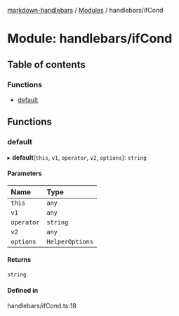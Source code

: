 [markdown-handlebars](../README.md) / [Modules](../modules.md) / handlebars/ifCond

# Module: handlebars/ifCond

## Table of contents

### Functions

- [default](handlebars_ifCond.md#default)

## Functions

### default

▸ **default**(`this`, `v1`, `operator`, `v2`, `options`): `string`

#### Parameters

| Name | Type |
| :------ | :------ |
| `this` | `any` |
| `v1` | `any` |
| `operator` | `string` |
| `v2` | `any` |
| `options` | `HelperOptions` |

#### Returns

`string`

#### Defined in

handlebars/ifCond.ts:18
